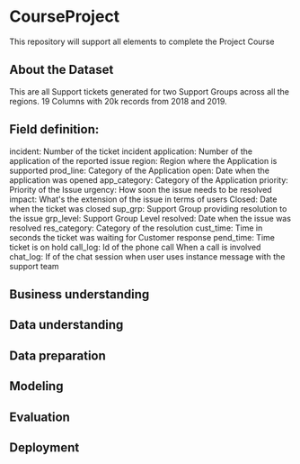 # CourseProject
This repository will support all elements to complete the Project Course

## About the Dataset
This are all Support tickets generated for two Support Groups across all the regions.  19 Columns with 20k records from 2018 and 2019.

## Field definition:

incident: Number of the ticket incident
application: Number of the application of the reported issue
region: Region where the Application is supported
prod_line: Category of the Application
open: Date when the application was opened
app_category: Category of the Application
priority: Priority of the Issue
urgency: How soon the issue needs to be resolved
impact: What's the extension of the issue in terms of users
Closed: Date when the ticket was closed
sup_grp: Support Group providing resolution to the issue
grp_level: Support Group Level
resolved: Date when the issue was resolved
res_category: Category of the resolution
cust_time: Time in seconds the ticket was waiting for Customer response
pend_time: Time ticket is on hold
call_log: Id of the phone call When a call is involved
chat_log: If of the chat session when user uses instance message with the support team




## Business understanding



## Data understanding


## Data preparation


## Modeling


## Evaluation


## Deployment
